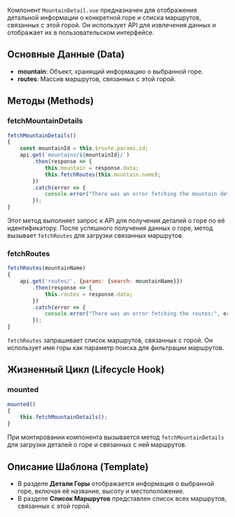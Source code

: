 Компонент `MountainDetail.vue` предназначен для отображения детальной информации о конкретной горе и списка маршрутов,
связанных с этой горой. Он использует API для извлечения данных и отображает их в пользовательском интерфейсе.

## Основные Данные (Data)

- **mountain**: Объект, хранящий информацию о выбранной горе.
- **routes**: Массив маршрутов, связанных с этой горой.

## Методы (Methods)

### fetchMountainDetails

```javascript
fetchMountainDetails()
{
    const mountainId = this.$route.params.id;
    api.get(`mountains/${mountainId}/`)
        .then(response => {
            this.mountain = response.data;
            this.fetchRoutes(this.mountain.name);
        })
        .catch(error => {
            console.error("There was an error fetching the mountain details:", error);
        });
}
```

Этот метод выполняет запрос к API для получения деталей о горе по её идентификатору. После успешного получения данных о
горе, метод вызывает `fetchRoutes` для загрузки связанных маршрутов.

### fetchRoutes

```javascript
fetchRoutes(mountainName)
{
    api.get('routes/', {params: {search: mountainName}})
        .then(response => {
            this.routes = response.data;
        })
        .catch(error => {
            console.error("There was an error fetching the routes:", error);
        });
}
```

`fetchRoutes` запрашивает список маршрутов, связанных с горой. Он использует имя горы как параметр поиска для фильтрации
маршрутов.

## Жизненный Цикл (Lifecycle Hook)

### mounted

```javascript
mounted()
{
    this.fetchMountainDetails();
}
```

При монтировании компонента вызывается метод `fetchMountainDetails` для загрузки деталей о горе и связанных с ней
маршрутов.

## Описание Шаблона (Template)

- В разделе **Детали Горы** отображается информация о выбранной горе, включая её название, высоту и местоположение.
- В разделе **Список Маршрутов** представлен список всех маршрутов, связанных с этой горой.